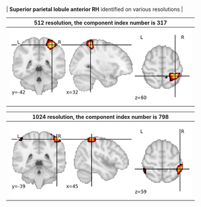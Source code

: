 


| **Superior parietal lobule anterior RH** identified on various resolutions |

| 512 resolution, the component index number is 317|  
|:---:|  
| ![Component 512](../512/final/317.jpg "From component 512: Superior parietal lobule anterior RH") |

| 1024 resolution, the component index number is 798|  
|:---:|  
| ![Component 1024](../1024/final/798.jpg "From component 1024: Superior parietal lobule anterior RH") |